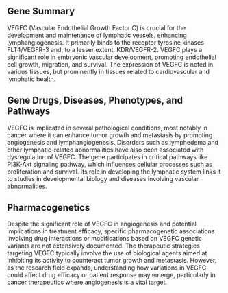 ## Gene Summary
VEGFC (Vascular Endothelial Growth Factor C) is crucial for the development and maintenance of lymphatic vessels, enhancing lymphangiogenesis. It primarily binds to the receptor tyrosine kinases FLT4/VEGFR-3 and, to a lesser extent, KDR/VEGFR-2. VEGFC plays a significant role in embryonic vascular development, promoting endothelial cell growth, migration, and survival. The expression of VEGFC is noted in various tissues, but prominently in tissues related to cardiovascular and lymphatic health.

## Gene Drugs, Diseases, Phenotypes, and Pathways
VEGFC is implicated in several pathological conditions, most notably in cancer where it can enhance tumor growth and metastasis by promoting angiogenesis and lymphangiogenesis. Disorders such as lymphedema and other lymphatic-related abnormalities have also been associated with dysregulation of VEGFC. The gene participates in critical pathways like PI3K-Akt signaling pathway, which influences cellular processes such as proliferation and survival. Its role in developing the lymphatic system links it to studies in developmental biology and diseases involving vascular abnormalities.

## Pharmacogenetics
Despite the significant role of VEGFC in angiogenesis and potential implications in treatment efficacy, specific pharmacogenetic associations involving drug interactions or modifications based on VEGFC genetic variants are not extensively documented. The therapeutic strategies targeting VEGFC typically involve the use of biological agents aimed at inhibiting its activity to counteract tumor growth and metastasis. However, as the research field expands, understanding how variations in VEGFC could affect drug efficacy or patient response may emerge, particularly in cancer therapeutics where angiogenesis is a vital target.